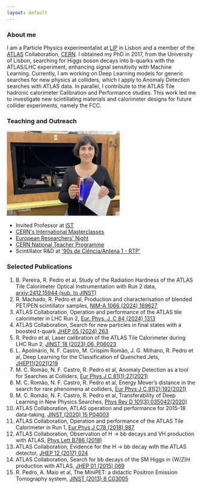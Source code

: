 ```yaml
---
layout: default
---
```


### About me

I am a Particle Physics experimentalist at [LIP](https://www.lip.pt/) in Lisbon and a member of the [ATLAS](https://atlas.cern/) Collaboration, [CERN](https://cern.ch/). I obtained my PhD in 2017, from the University of Lisbon, searching for Higgs boson decays into b-quarks with the ATLAS/LHC experiment, enhancing signal sensitivity with Machine Learning. Currently, I am working on Deep Learning models for generic searches for new physics at colliders, which I apply to Anomaly Detection searches with ATLAS data. In parallel, I contribute to the ATLAS Tile hadronic calorimeter Calibration and Performance studies. This work led me to investigate new scintillating materials and calorimeter designs for future collider experiments, namely the FCC.

### Teaching and Outreach

<img src="./IMG_2012.jpg" width="300">

 - Invited Professor at [IST](https://tecnico.ulisboa.pt/pt/)
 - [CERN's International Masterclasses](https://ippog.org/imc-international-masterclasses)
 - [European Researchers' Night](https://noitedosinvestigadores.org)
 - [CERN National Teacher Programme](https://teachers.cern/national-teacher-programmes)
 - Scintillator R&D at ['90s de Ciência/Antena 1 - RTP'](https://www.rtp.pt/play/p2936/e665190/90-segundos-ciencia)



### Selected Publications
1. B. Pereira, R. Pedro et al, Study of the Radiation Hardness of the ATLAS Tile Calorimeter Optical Instrumentation with Run 2 data, [arxiv:2412.15944 (sub. to JINST)](https://arxiv.org/pdf/2412.15944) 
1. R. Machado, R. Pedro et al, Production and characterisation of blended PET/PEN scintillator samples, [NIM-A 1066 (2024) 169627](https://www.sciencedirect.com/science/article/pii/S0168900224005539?via%3Dihub)
1. ATLAS Collaboration, Operation and performance of the ATLAS tile calorimeter in LHC Run 2, [Eur. Phys. J. C 84 (2024) 1313](https://link.springer.com/article/10.1140/epjc/s10052-024-13151-4)
1. ATLAS Collaboration, Search for new particles in final states with a boosted t-quark [JHEP 05 (2024) 263](https://link.springer.com/article/10.1007/JHEP05(2024)263)
1. R. Pedro et al, Laser calibration of the ATLAS Tile Calorimeter during LHC Run 2, [JINST 18 (2023) 06, P06023](https://iopscience.iop.org/article/10.1088/1748-0221/18/06/P06023/pdf)
1. L. Apolinário, N. F. Castro, M. Crispim Romão, J. G. Milhano, R. Pedro et al, Deep Learning for the Classification of Quenched Jets, [JHEP11(2021)219](https://link.springer.com/article/10.1007/JHEP11(2021)219)
1. M. C. Romão, N. F. Castro, R. Pedro et al, Anomaly Detection as a tool for Searches at Colliders, [Eur Phys J C 81(1):27(2021)](https://link.springer.com/article/10.1140/epjc/s10052-020-08807-w)
1. M. C. Romão, N. F. Castro, R. Pedro et al, Energy Mover’s distance in the search for rare phenomena at colliders, [Eur Phys J C 81(2):192(2021)](https://link.springer.com/article/10.1140/epjc/s10052-021-08891-6)
1. M. C. Romão, N. F. Castro, R. Pedro et al, Transferability of Deep Learning in New Physics Searches, [Phys Rev D 101(3):035042(2020)](https://journals.aps.org/prd/pdf/10.1103/PhysRevD.101.035042)
1. ATLAS Collaboration, ATLAS operation and performance for 2015-18 data-taking, [JINST (2020) 15 P04003](https://iopscience.iop.org/article/10.1088/1748-0221/15/04/P04003)
1. ATLAS Collaboration, Operation and performance of the ATLAS Tile Calorimeter in Run 1, [Eur Phys J C78 (2018) 987](https://link.springer.com/article/10.1140/epjc/s10052-018-6374-z)
1. ATLAS Collaboration, Observation of H → bb decays and VH production with ATLAS, [Phys Lett B786 (2018)](https://www.sciencedirect.com/science/article/pii/S0370269318307056)
1. ATLAS Collaboration, Evidence for the H → bb decay with the ATLAS detector, [JHEP 12 (2017) 024](https://link.springer.com/article/10.1007/JHEP12(2017)024)
1. ATLAS Collaboration, Search for bb decays of the SM Higgs in (W/Z)H production with ATLAS, [JHEP 01 (2015) 069](https://link.springer.com/article/10.1007/JHEP01(2015)069)
1. R. Pedro, A. Maio et al, The MiniPET: a didactic Positron Emission Tomography system, [JINST (2013) 8 C03005](https://iopscience.iop.org/article/10.1088/1748-0221/8/03/C03005/pdf)